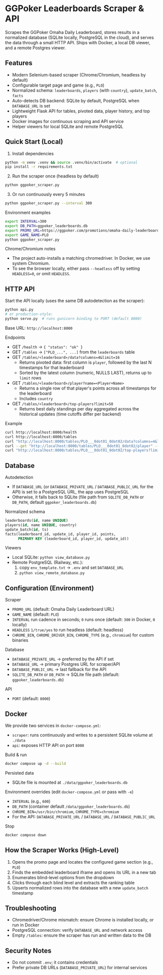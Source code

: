 # GGPoker Leaderboards Scraper & API

Scrapes the GGPoker Omaha Daily Leaderboard, stores results in a normalized database (SQLite locally, PostgreSQL in the cloud), and serves the data through a small HTTP API. Ships with Docker, a local DB viewer, and a remote Postgres viewer.

## Features

- Modern Selenium-based scraper (Chrome/Chromium, headless by default)
- Configurable target page and game (e.g., `PLO`)
- Normalized schema: `leaderboards`, `players` (with `country`), `update_batch`, `facts`
- Auto-detects DB backend: SQLite by default, PostgreSQL when `DATABASE_URL` is set
- Lightweight Flask API for tables, pivoted data, player history, and top players
- Docker images for continuous scraping and API service
- Helper viewers for local SQLite and remote PostgreSQL

## Quick Start (Local)

1) Install dependencies
```bash
python -m venv .venv && source .venv/bin/activate  # optional
pip install -r requirements.txt
```

2) Run the scraper once (headless by default)
```bash
python ggpoker_scraper.py
```

3) Or run continuously every 5 minutes
```bash
python ggpoker_scraper.py --interval 300
```

Environment examples
```bash
export INTERVAL=300
export DB_PATH=ggpoker_leaderboards.db
export PROMO_URL=https://ggpoker.com/promotions/omaha-daily-leaderboard/
export GAME_NAME=PLO
python ggpoker_scraper.py
```

Chrome/Chromium notes
- The project auto-installs a matching chromedriver. In Docker, we use system Chromium.
- To see the browser locally, either pass `--headless` off by setting `HEADLESS=0`, or omit `HEADLESS`.

## HTTP API

Start the API locally (uses the same DB autodetection as the scraper):
```bash
python api.py
# or production-style:
python serve.py  # runs gunicorn binding to PORT (default 8000)
```

Base URL: `http://localhost:8000`

Endpoints
- GET `/health` → `{ "status": "ok" }`
- GET `/tables` → `["PLO_...", ...]` from the `leaderboards` table
- GET `/tables/<leaderboard>/data?columns=4&limit=16`
  - Returns pivoted data: first column is `player`, followed by the last N timestamps for that leaderboard
  - Sorted by the latest column (numeric, NULLS LAST), returns up to `limit` rows
- GET `/tables/<leaderboard>/player?name=<Player+Name>`
  - Returns a single row of that player's points across all timestamps for the leaderboard
  - Includes `country`
- GET `/tables/<leaderboard>/top-players?limit=50`
  - Returns best daily standings per day aggregated across the historical updates (time cutoffs differ per backend)

Example
```bash
curl http://localhost:8000/health
curl http://localhost:8000/tables
curl "http://localhost:8000/tables/PLO___0dot01_0dot02/data?columns=4&limit=16"
curl --get "http://localhost:8000/tables/PLO___0dot01_0dot02/player" --data-urlencode "name=Some Player"
curl "http://localhost:8000/tables/PLO___0dot01_0dot02/top-players?limit=25"
```

## Database

Autodetection
- If `DATABASE_URL` (or `DATABASE_PRIVATE_URL` / `DATABASE_PUBLIC_URL` for the API) is set to a PostgreSQL URL, the app uses PostgreSQL
- Otherwise, it falls back to SQLite (file path from `SQLITE_DB_PATH` or `DB_PATH`, default `ggpoker_leaderboards.db`)

Normalized schema
```sql
leaderboards(id, name UNIQUE)
players(id, name UNIQUE, country)
update_batch(id, ts)
facts(leaderboard_id, update_id, player_id, points,
      PRIMARY KEY (leaderboard_id, player_id, update_id))
```

Viewers
- Local SQLite: `python view_database.py`
- Remote PostgreSQL (Railway, etc.):
  1) copy `env_template.txt` → `.env` and set `DATABASE_URL`
  2) `python view_remote_database.py`

## Configuration (Environment)

Scraper
- `PROMO_URL` (default: Omaha Daily Leaderboard URL)
- `GAME_NAME` (default: `PLO`)
- `INTERVAL` run cadence in seconds; `0` runs once (default: `300` in Docker, `0` locally)
- `HEADLESS` `1/true/yes` to run headless (default: headless)
- `CHROME_BIN`, `CHROME_DRIVER_BIN`, `CHROME_TYPE` (e.g., `chromium`) for custom binaries

Database
- `DATABASE_PRIVATE_URL` → preferred by the API if set
- `DATABASE_URL` → primary Postgres URL for scraper/API
- `DATABASE_PUBLIC_URL` → last fallback for the API
- `SQLITE_DB_PATH` or `DB_PATH` → SQLite file path (default: `ggpoker_leaderboards.db`)

API
- `PORT` (default: `8000`)

## Docker

We provide two services in `docker-compose.yml`:
- `scraper`: runs continuously and writes to a persistent SQLite volume at `./data`
- `api`: exposes HTTP API on port `8000`

Build & run
```bash
docker compose up -d --build
```

Persisted data
- SQLite file is mounted at `./data/ggpoker_leaderboards.db`

Environment overrides (edit `docker-compose.yml` or pass with `-e`)
- `INTERVAL` (e.g., `600`)
- `DB_PATH` (container default `/data/ggpoker_leaderboards.db`)
- `CHROME_BIN=/usr/bin/chromium`, `CHROME_TYPE=chromium`
- For the API: `DATABASE_PRIVATE_URL` / `DATABASE_URL` / `DATABASE_PUBLIC_URL`

Stop
```bash
docker compose down
```

## How the Scraper Works (High-Level)

1) Opens the promo page and locates the configured game section (e.g., `PLO`)
2) Finds the embedded leaderboard iframe and opens its URL in a new tab
3) Enumerates blind-level options from the dropdown
4) Clicks through each blind level and extracts the ranking table
5) Upserts normalized rows into the database with a new `update_batch` timestamp

## Troubleshooting

- Chromedriver/Chrome mismatch: ensure Chrome is installed locally, or run in Docker
- PostgreSQL connection: verify `DATABASE_URL` and network access
- Empty `/tables`: ensure the scraper has run and written data to the DB

## Security Notes

- Do not commit `.env`; it contains credentials
- Prefer private DB URLs (`DATABASE_PRIVATE_URL`) for internal services
